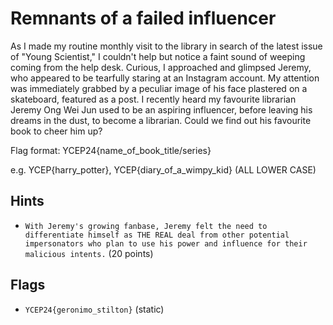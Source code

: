 # Remnants of a failed influencer

As I made my routine monthly visit to the library in search of the latest issue of "Young Scientist," I couldn't help but notice a faint sound of weeping coming from the help desk. Curious, I approached and glimpsed Jeremy, who appeared to be tearfully staring at an Instagram account. My attention was immediately grabbed by a peculiar image of his face plastered on a skateboard, featured as a post. I recently heard my favourite librarian Jeremy Ong Wei Jun used to be an aspiring influencer, before leaving his dreams in the dust, to become a librarian. Could we find out his favourite book to cheer him up? 

Flag format: YCEP24{name_of_book_title/series}  

e.g. YCEP{harry_potter}, YCEP{diary_of_a_wimpy_kid} (ALL LOWER CASE)
## Hints  
- `With Jeremy's growing fanbase, Jeremy felt the need to differentiate himself as THE REAL deal from other potential impersonators who plan to use his power and influence for their malicious intents.` (20 points)  

## Flags
- `YCEP24{geronimo_stilton}` (static)


